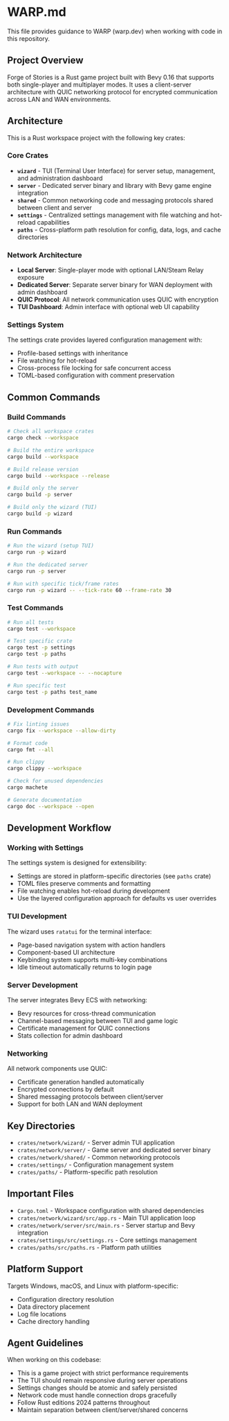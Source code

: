 # WARP.md

This file provides guidance to WARP (warp.dev) when working with code in this repository.

## Project Overview

Forge of Stories is a Rust game project built with Bevy 0.16 that supports both single-player and multiplayer modes. It uses a client-server architecture with QUIC networking protocol for encrypted communication across LAN and WAN environments.

## Architecture

This is a Rust workspace project with the following key crates:

### Core Crates
- **`wizard`** - TUI (Terminal User Interface) for server setup, management, and administration dashboard
- **`server`** - Dedicated server binary and library with Bevy game engine integration
- **`shared`** - Common networking code and messaging protocols shared between client and server
- **`settings`** - Centralized settings management with file watching and hot-reload capabilities  
- **`paths`** - Cross-platform path resolution for config, data, logs, and cache directories

### Network Architecture
- **Local Server**: Single-player mode with optional LAN/Steam Relay exposure
- **Dedicated Server**: Separate server binary for WAN deployment with admin dashboard
- **QUIC Protocol**: All network communication uses QUIC with encryption
- **TUI Dashboard**: Admin interface with optional web UI capability

### Settings System
The settings crate provides layered configuration management with:
- Profile-based settings with inheritance
- File watching for hot-reload
- Cross-process file locking for safe concurrent access
- TOML-based configuration with comment preservation

## Common Commands

### Build Commands
```bash
# Check all workspace crates
cargo check --workspace

# Build the entire workspace
cargo build --workspace

# Build release version
cargo build --workspace --release

# Build only the server
cargo build -p server

# Build only the wizard (TUI)
cargo build -p wizard
```

### Run Commands  
```bash
# Run the wizard (setup TUI)
cargo run -p wizard

# Run the dedicated server
cargo run -p server

# Run with specific tick/frame rates
cargo run -p wizard -- --tick-rate 60 --frame-rate 30
```

### Test Commands
```bash
# Run all tests
cargo test --workspace

# Test specific crate
cargo test -p settings
cargo test -p paths

# Run tests with output
cargo test --workspace -- --nocapture

# Run specific test
cargo test -p paths test_name
```

### Development Commands
```bash
# Fix linting issues
cargo fix --workspace --allow-dirty

# Format code
cargo fmt --all

# Run clippy
cargo clippy --workspace

# Check for unused dependencies
cargo machete

# Generate documentation
cargo doc --workspace --open
```

## Development Workflow

### Working with Settings
The settings system is designed for extensibility:
- Settings are stored in platform-specific directories (see `paths` crate)
- TOML files preserve comments and formatting
- File watching enables hot-reload during development
- Use the layered configuration approach for defaults vs user overrides

### TUI Development
The wizard uses `ratatui` for the terminal interface:
- Page-based navigation system with action handlers
- Component-based UI architecture
- Keybinding system supports multi-key combinations
- Idle timeout automatically returns to login page

### Server Development
The server integrates Bevy ECS with networking:
- Bevy resources for cross-thread communication
- Channel-based messaging between TUI and game logic
- Certificate management for QUIC connections
- Stats collection for admin dashboard

### Networking
All network components use QUIC:
- Certificate generation handled automatically
- Encrypted connections by default
- Shared messaging protocols between client/server
- Support for both LAN and WAN deployment

## Key Directories

- `crates/network/wizard/` - Server admin TUI application
- `crates/network/server/` - Game server and dedicated server binary
- `crates/network/shared/` - Common networking protocols
- `crates/settings/` - Configuration management system
- `crates/paths/` - Platform-specific path resolution

## Important Files

- `Cargo.toml` - Workspace configuration with shared dependencies
- `crates/network/wizard/src/app.rs` - Main TUI application loop
- `crates/network/server/src/main.rs` - Server startup and Bevy integration
- `crates/settings/src/settings.rs` - Core settings management
- `crates/paths/src/paths.rs` - Platform path utilities

## Platform Support

Targets Windows, macOS, and Linux with platform-specific:
- Configuration directory resolution
- Data directory placement  
- Log file locations
- Cache directory handling

## Agent Guidelines

When working on this codebase:
- This is a game project with strict performance requirements
- The TUI should remain responsive during server operations
- Settings changes should be atomic and safely persisted
- Network code must handle connection drops gracefully
- Follow Rust editions 2024 patterns throughout
- Maintain separation between client/server/shared concerns
